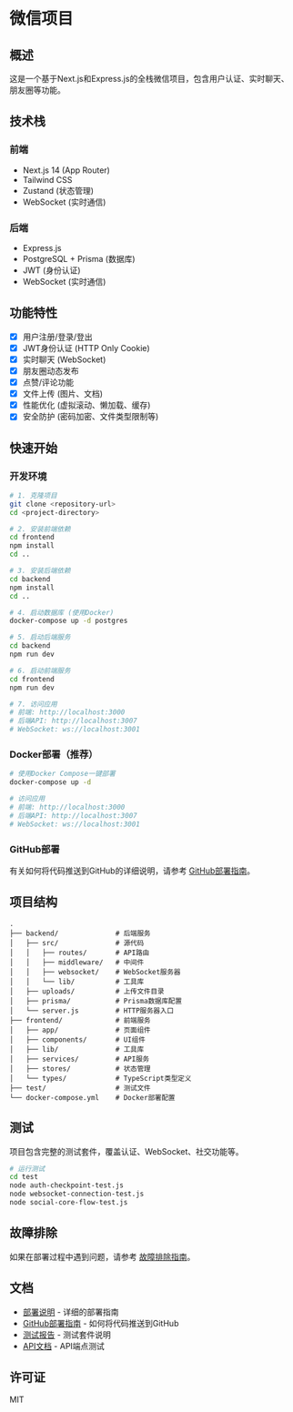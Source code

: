 # 微信项目

## 概述
这是一个基于Next.js和Express.js的全栈微信项目，包含用户认证、实时聊天、朋友圈等功能。

## 技术栈

### 前端
- Next.js 14 (App Router)
- Tailwind CSS
- Zustand (状态管理)
- WebSocket (实时通信)

### 后端
- Express.js
- PostgreSQL + Prisma (数据库)
- JWT (身份认证)
- WebSocket (实时通信)

## 功能特性
- [x] 用户注册/登录/登出
- [x] JWT身份认证 (HTTP Only Cookie)
- [x] 实时聊天 (WebSocket)
- [x] 朋友圈动态发布
- [x] 点赞/评论功能
- [x] 文件上传 (图片、文档)
- [x] 性能优化 (虚拟滚动、懒加载、缓存)
- [x] 安全防护 (密码加密、文件类型限制等)

## 快速开始

### 开发环境
```bash
# 1. 克隆项目
git clone <repository-url>
cd <project-directory>

# 2. 安装前端依赖
cd frontend
npm install
cd ..

# 3. 安装后端依赖
cd backend
npm install
cd ..

# 4. 启动数据库 (使用Docker)
docker-compose up -d postgres

# 5. 启动后端服务
cd backend
npm run dev

# 6. 启动前端服务
cd frontend
npm run dev

# 7. 访问应用
# 前端: http://localhost:3000
# 后端API: http://localhost:3007
# WebSocket: ws://localhost:3001
```

### Docker部署（推荐）
```bash
# 使用Docker Compose一键部署
docker-compose up -d

# 访问应用
# 前端: http://localhost:3000
# 后端API: http://localhost:3007
# WebSocket: ws://localhost:3001
```

### GitHub部署
有关如何将代码推送到GitHub的详细说明，请参考 [GitHub部署指南](GITHUB_DEPLOYMENT.md)。

## 项目结构
```
.
├── backend/              # 后端服务
│   ├── src/              # 源代码
│   │   ├── routes/       # API路由
│   │   ├── middleware/   # 中间件
│   │   ├── websocket/    # WebSocket服务器
│   │   └── lib/          # 工具库
│   ├── uploads/          # 上传文件目录
│   ├── prisma/           # Prisma数据库配置
│   └── server.js         # HTTP服务器入口
├── frontend/             # 前端服务
│   ├── app/              # 页面组件
│   ├── components/       # UI组件
│   ├── lib/              # 工具库
│   ├── services/         # API服务
│   ├── stores/           # 状态管理
│   └── types/            # TypeScript类型定义
├── test/                 # 测试文件
└── docker-compose.yml    # Docker部署配置
```

## 测试
项目包含完整的测试套件，覆盖认证、WebSocket、社交功能等。

```bash
# 运行测试
cd test
node auth-checkpoint-test.js
node websocket-connection-test.js
node social-core-flow-test.js
```

## 故障排除
如果在部署过程中遇到问题，请参考 [故障排除指南](TROUBLESHOOTING.md)。

## 文档
- [部署说明](DEPLOYMENT.md) - 详细的部署指南
- [GitHub部署指南](GITHUB_DEPLOYMENT.md) - 如何将代码推送到GitHub
- [测试报告](test/README.md) - 测试套件说明
- [API文档](test/api-endpoints-test.js) - API端点测试

## 许可证
MIT